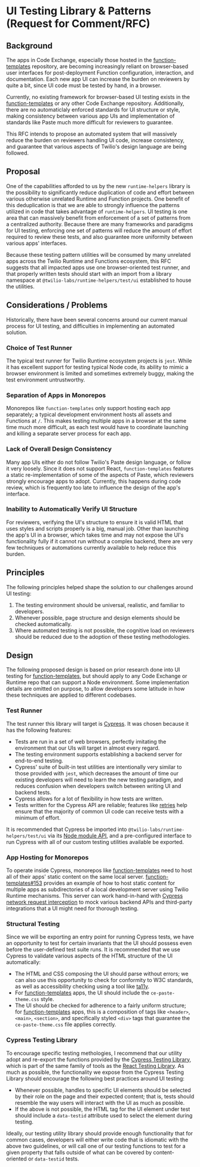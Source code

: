 # UI Testing Library & Patterns (Request for Comment/RFC)

## Background

The apps in Code Exchange, especially those hosted in the [function-templates] repository, are becoming increasingly reliant on browser-based user interfaces for post-deployment Function configuration, interaction, and documentation. Each new app UI can increase the burden on reviewers by quite a bit, since UI code must be tested by hand, in a browser.

Currently, no existing framework for browser-based UI testing exists in the [function-templates] or any other Code Exchange repository. Additionally, there are no automaticlaly enforced standards for UI structure or style, making consistency between various app UIs and implementation of standards like Paste much more difficult for reviewers to guarantee.

This RFC intends to propose an automated system that will massively reduce the burden on reviewers handling UI code, increase consistency, and guarantee that various aspects of Twilio's design language are being followed.

## Proposal

One of the capabilities afforded to us by the new `runtime-helpers` library is the possibility to significantly reduce duplication of code and effort between various otherwise unrelated Runtime and Function projects. One benefit of this deduplication is that we are able to strongly influence the patterns utilized in code that takes advantage of `runtime-helpers`. UI testing is one area that can massively benefit from enforcement of a set of patterns from a centralized authority. Because there are many frameworks and paradigms for UI testing, enforcing one set of patterns will reduce the amount of effort required to review these tests, and also guarantee more uniformity between various apps' interfaces.

Because these testing pattern utilities will be consumed by many unrelated apps across the Twilio Runtime and Functions ecosystem, this RFC suggests that all impacted apps use one browser-oriented test runner, and that properly written tests should start with an import from a library namespace at `@twilio-labs/runtime-helpers/test/ui` established to house the utilities.

## Considerations / Problems

Historically, there have been several concerns around our current manual process for UI testing, and difficulties in implementing an automated solution.

### Choice of Test Runner

The typical test runner for Twilio Runtime ecosystem projects is `jest`. While it has excellent support for testing typical Node code, its ability to mimic a browser environment is limited and sometimes extremely buggy, making the test environment untrustworthy.

### Separation of Apps in Monorepos

Monorepos like `function-templates` only support hosting each app separately; a typical development environment hosts all assets and Functions at `/`. This makes testing multiple apps in a browser at the same time much more difficult, as each test would have to coordinate launching and killing a separate server process for each app.

### Lack of Overall Design Consistency

Many app UIs either do not follow Twilio's Paste design language, or follow it very loosely. Since it does not support React, `function-templates` features a static re-implementation of some of the aspects of Paste, which reviewers strongly encourage apps to adopt. Currently, this happens during code review, which is frequently too late to influence the design of the app's interface.

### Inability to Automatically Verify UI Structure

For reviewers, verifying the UI's structure to ensure it is valid HTML that uses styles and scripts properly is a big, manual job. Other than launching the app's UI in a browser, which takes time and may not expose the UI's functionality fully if it cannot run without a complex backend, there are very few techniques or automations currently available to help reduce this burden.

## Principles

The following principles helped shape the solution to our challenges around UI testing:

1. The testing environment should be universal, realistic, and familiar to developers.
2. Whenever possible, page structure and design elements should be checked automatically.
3. Where automated testing is not possible, the cognitive load on reviewers should be reduced due to the adoption of these testing methodologies.

## Design

The following proposed design is based on prior research done into UI testing for [function-templates], but should apply to any Code Exchange or Runtime repo that can support a Node environment. Some implementation details are omitted on purpose, to allow developers some latitude in how these techniques are applied to different codebases.

### Test Runner

The test runner this library will target is [Cypress](https://www.cypress.io/). It was chosen because it has the following features:

- Tests are run in a set of web browsers, perfectly imitating the environment that our UIs will target in almost every regard.
- The testing environment supports establishing a backend server for end-to-end testing.
- Cypress' suite of built-in test utilities are intentionally very similar to those provided with `jest`, which decreases the amount of time our existing developers will need to learn the new testing paradigm, and reduces confusion when developers switch between writing UI and backend tests.
- Cypress allows for a lot of flexibility in how tests are written.
- Tests written for the Cypress API are reliable; features like [retries](https://docs.cypress.io/guides/core-concepts/retry-ability) help ensure that the majority of common UI code can receive tests with a minimum of effort.

It is recommended that Cypress be imported into `@twilio-labs/runtime-helpers/test/ui` via its [Node module API](https://docs.cypress.io/guides/guides/module-api), and a pre-configured interface to run Cypress with all of our custom testing utilities available be exported.

### App Hosting for Monorepos

To operate inside Cypress, monorepos like [function-templates] need to host all of their apps' static content on the same local server. [function-templates#153](https://github.com/twilio-labs/function-templates/pull/153/files#diff-bfe9874d239014961b1ae4e89875a6155667db834a410aaaa2ebe3cf89820556) provides an example of how to host static content for multiple apps as subdirectories of a local development server using Twilio Runtime mechanisms. This server can work hand-in-hand with [Cypress network request interception](https://docs.cypress.io/guides/guides/network-requests) to mock various backend APIs and third-party integrations that a UI might need for thorough testing.

### Structural Testing

Since we will be exporting an entry point for running Cypress tests, we have an opportunity to test for certain invariants that the UI should possess even before the user-defined test suite runs. It is recommended that we use Cypress to validate various aspects of the HTML structure of the UI automatically:

- The HTML and CSS composing the UI should parse without errors; we can also use this opportunity to check for conformity to W3C standards, as well as accessibility checking using a tool like [ta11y](https://www.npmjs.com/package/@ta11y/core).
- For [function-templates] apps, the UI should include the `ce-paste-theme.css` style.
- The UI should be checked for adherence to a fairly uniform structure; for [function-templates] apps, this is a composition of tags like `<header>`, `<main>`, `<section>`, and specifically styled `<div>` tags that guarantee the `ce-paste-theme.css` file applies correctly.

### Cypress Testing Library

To encourage specific testing methologies, I recommend that our utility adopt and re-export the functions provided by the [Cypress Testing Library](https://testing-library.com/docs/cypress-testing-library/intro), which is part of the same family of tools as the [React Testing Library](https://testing-library.com/docs/react-testing-library/intro). As much as possible, the functionality we expose from the Cypress Testing Library should encourage the following best practices around UI testing:

- Whenever possible, handles to specific UI elements should be selected by their role on the page and their expected content; that is, tests should resemble the way users will interact with the UI as much as possible.
- If the above is not possible, the HTML tag for the UI element under test should include a `data-testid` attribute used to select the element during testing.

Ideally, our testing utility library should provide enough functionality that for common cases, developers will either write code that is idiomatic with the above two guidelines, or will call one of our testing functions to test for a given property that falls outside of what can be covered by content-oriented or `data-testid` tests.

[function-templates]: https://github.com/twilio-labs/function-templates
